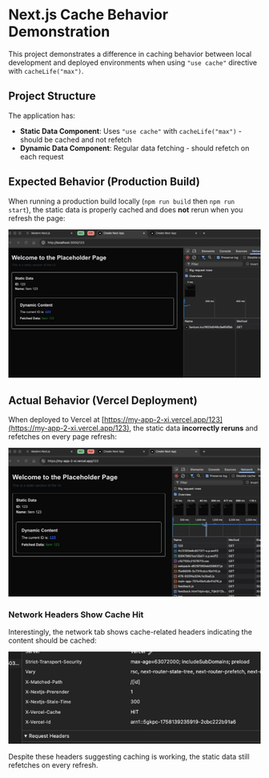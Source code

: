 # Next.js Cache Behavior Demonstration

This project demonstrates a difference in caching behavior between local development and deployed environments when using `"use cache"` directive with `cacheLife("max")`.

## Project Structure

The application has:

- **Static Data Component**: Uses `"use cache"` with `cacheLife("max")` - should be cached and not refetch
- **Dynamic Data Component**: Regular data fetching - should refetch on each request

## Expected Behavior (Production Build)

When running a production build locally (`npm run build` then `npm run start`), the static data is properly cached and does **not** rerun when you refresh the page:

![Local Development - Static data cached correctly](local.gif)

## Actual Behavior (Vercel Deployment)

When deployed to Vercel at [https://my-app-2-xi.vercel.app/123](https://my-app-2-xi.vercel.app/123), the static data **incorrectly reruns** and refetches on every page refresh:

![Production Build - Static data NOT cached](deployed.gif)

### Network Headers Show Cache Hit

Interestingly, the network tab shows cache-related headers indicating the content should be cached:

![Network Headers](headers-screenshot.png)

Despite these headers suggesting caching is working, the static data still refetches on every refresh.